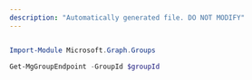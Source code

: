 ```yaml
---
description: "Automatically generated file. DO NOT MODIFY"
---
```


```powershell

Import-Module Microsoft.Graph.Groups

Get-MgGroupEndpoint -GroupId $groupId

```